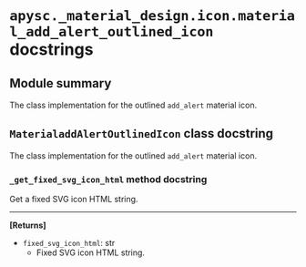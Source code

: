 # `apysc._material_design.icon.material_add_alert_outlined_icon` docstrings

## Module summary

The class implementation for the outlined `add_alert` material icon.

## `MaterialaddAlertOutlinedIcon` class docstring

The class implementation for the outlined `add_alert` material icon.

### `_get_fixed_svg_icon_html` method docstring

Get a fixed SVG icon HTML string.<hr>

**[Returns]**

- `fixed_svg_icon_html`: str
  - Fixed SVG icon HTML string.